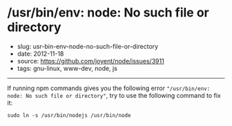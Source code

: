 # /usr/bin/env: node: No such file or directory

- slug: usr-bin-env-node-no-such-file-or-directory
- date: 2012-11-18
- source: https://github.com/joyent/node/issues/3911
- tags: gnu-linux, www-dev, node, js

--------------------------

If running npm commands gives you the following error `"/usr/bin/env: node: No such file or directory"`,
try to use  the following command to fix it:

	sudo ln -s /usr/bin/nodejs /usr/bin/node